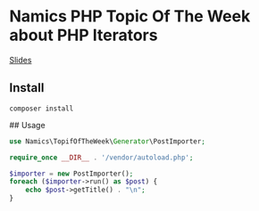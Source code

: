 # Namics PHP Topic Of The Week about PHP Iterators

[Slides](deniaz.github.io/nx-php-totw-iterators/)

## Install
`composer install`

## Usage
```php
use Namics\TopifOfTheWeek\Generator\PostImporter;

require_once __DIR__ . '/vendor/autoload.php';

$importer = new PostImporter();
foreach ($importer->run() as $post) {
    echo $post->getTitle() . "\n";
}
```
